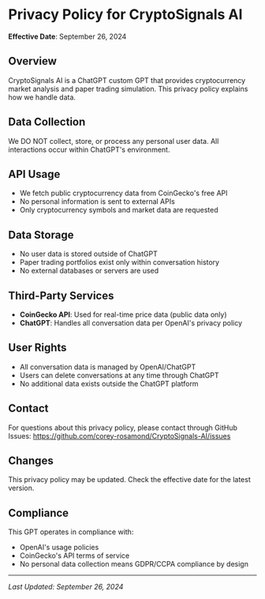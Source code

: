 # Privacy Policy for CryptoSignals AI

**Effective Date**: September 26, 2024

## Overview
CryptoSignals AI is a ChatGPT custom GPT that provides cryptocurrency market analysis and paper trading simulation. This privacy policy explains how we handle data.

## Data Collection
We DO NOT collect, store, or process any personal user data. All interactions occur within ChatGPT's environment.

## API Usage
- We fetch public cryptocurrency data from CoinGecko's free API
- No personal information is sent to external APIs
- Only cryptocurrency symbols and market data are requested

## Data Storage
- No user data is stored outside of ChatGPT
- Paper trading portfolios exist only within conversation history
- No external databases or servers are used

## Third-Party Services
- **CoinGecko API**: Used for real-time price data (public data only)
- **ChatGPT**: Handles all conversation data per OpenAI's privacy policy

## User Rights
- All conversation data is managed by OpenAI/ChatGPT
- Users can delete conversations at any time through ChatGPT
- No additional data exists outside the ChatGPT platform

## Contact
For questions about this privacy policy, please contact through GitHub Issues:
https://github.com/corey-rosamond/CryptoSignals-AI/issues

## Changes
This privacy policy may be updated. Check the effective date for the latest version.

## Compliance
This GPT operates in compliance with:
- OpenAI's usage policies
- CoinGecko's API terms of service
- No personal data collection means GDPR/CCPA compliance by design

---
*Last Updated: September 26, 2024*